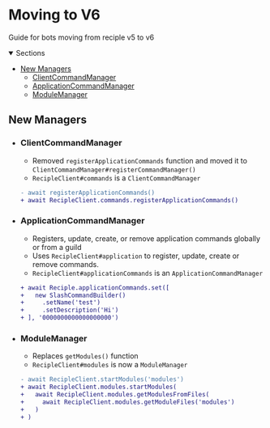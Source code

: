 # Moving to V6

Guide for bots moving from reciple v5 to v6

<details open>
    <summary>Sections</summary>

- [New Managers](#managers)
  - [ClientCommandManager](#clientcommandmanager)
  - [ApplicationCommandManager](#applicationcommandmanager)
  - [ModuleManager](#modulemanager)

</details>


## New Managers
- ### ClientCommandManager
  - Removed `registerApplicationCommands` function and moved it to `ClientCommandManager#registerCommandManager()`
  - `RecipleClient#commands` is a `ClientCommandManager`
  ```diff
  - await registerApplicationCommands()
  + await RecipleClient.commands.registerApplicationCommands()
  ```
- ### ApplicationCommandManager
  - Registers, update, create, or remove application commands globally or from a guild
  - Uses `RecipleClient#application` to register, update, create or remove commands.
  - `RecipleClient#applicationCommands` is an `ApplicationCommandManager`
  ```diff
  + await Reciple.applicationCommands.set([
  +   new SlashCommandBuilder()
  +     .setName('test')
  +     .setDescription('Hi')
  + ], '0000000000000000000')
  ```
- ### ModuleManager
  - Replaces `getModules()` function
  - `RecipleClient#modules` is now a `ModuleManager`
  ```diff
  - await RecipleClient.startModules('modules')
  + await RecipleClient.modules.startModules(
  +   await RecipleClient.modules.getModulesFromFiles(
  +     await RecipleClient.modules.getModuleFiles('modules')
  +   )
  + )
  ```

